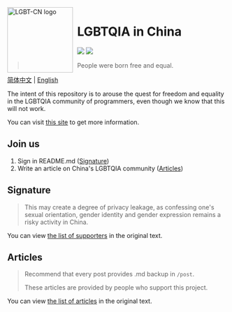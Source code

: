 <img width="150" height="150" align="left" style="float: left; margin: 0 10px 0 0;" alt="LGBT-CN logo" src="../logo/LGBTQIA-China.png">

# LGBTQIA in China

[![](https://img.shields.io/badge/Support-LGBTQIA-FF0000?style=flat-square)](https://git.io/JfJiO)
[![](https://img.shields.io/badge/Telegram-LGBTCN-FFA500.svg?style=flat-square)](https://t.me/LGBTCN)
> People were born free and equal.

[简体中文](./README.md) | [English](./README-EN.md)

The intent of this repository is to arouse the quest for freedom and equality in the LGBTQIA community of programmers, even though we know that this will not work.

You can visit [this site](https://cnlgbt.org) to get more information.

## Join us

1. Sign in README.md ([Signature](./README.md#署名))
2. Write an article on China's LGBTQIA community ([Articles](./README.md#文章))

## Signature

> This may create a degree of privacy leakage, as confessing one's sexual orientation, gender identity and gender expression remains a risky activity in China.

You can view [the list of supporters](./README.md#署名) in the original text.

## Articles

> Recommend that every post provides .md backup in `/post`.
>
> These articles are provided by people who support this project.

You can view [the list of articles](./README.md#文章) in the original text.
